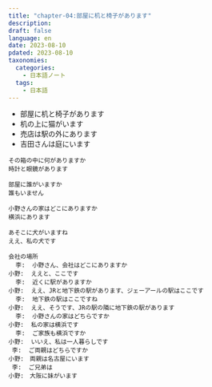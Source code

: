 ```yaml
---
title: "chapter-04:部屋に机と椅子があります" 
description: 
draft: false
language: en
date: 2023-08-10
pdated: 2023-08-10
taxonomies:
  categories:
    - 日本語ノート
  tags:
    - 日本語
---
```


- 部屋に机と椅子があります
- 机の上に猫がいます 
- 売店は駅の外にあります
- 吉田さんは庭にいます

<!-- more -->

```
その箱の中に何がありますか
時計と眼鏡があります
```

```
部屋に誰がいますか
誰もいません
```

```
小野さんの家はどこにありますか
横浜にあります
```

```
あそこに犬がいますね
ええ、私の犬です
```


```
会社の場所
  李:  小野さん、会社はどこにありますか
小野:  ええと、ここです　
  李:  近くに駅がありますか
小野:  ええ、JRと地下鉄の駅があります、ジェーアールの駅はここです
  李:  地下鉄の駅はここですね
小野:  ええ、そうです、JRの駅の隣に地下鉄の駅があります
  李:  小野さんの家はどちらですか
小野:  私の家は横浜です
  李:  ご家族も横浜ですか
小野:  いいえ、私は一人暮らしです
 李:  ご両親はどちらですか
小野:　両親は名古屋にいます
 李:  ご兄弟は
小野:　大阪に妹がいます
```
